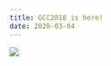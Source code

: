 ```yaml
---
title: GCC2018 is here!
date: 2020-03-04
---
```


[![](gcc2018_wide.png)](https://gccbosc2018.sched.com/)
